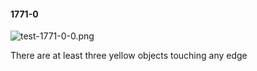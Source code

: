 #### 1771-0
![test-1771-0-0.png](https://github.com/lil-lab/nlvr/raw/master/nlvr/test/images/4/test-1771-0-0.png "test-1771-0-0.png")

There are at least three yellow objects touching any edge
